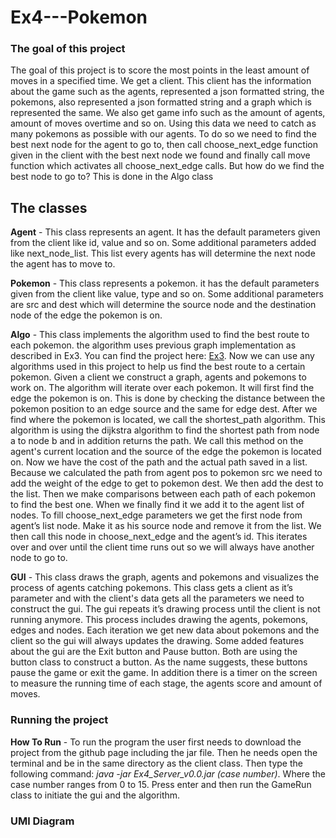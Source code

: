 # Ex4---Pokemon
### The goal of this project
The goal of this project is to score the most points in the least amount of moves in a specified time.
We get a client. This client has the information about the game such as the agents, represented a json formatted string, the pokemons, also represented a json formatted string and a graph which is represented the same. We also get game info such as the amount of agents, amount of moves overtime and so on.
Using this data we need to catch as many pokemons as possible with our agents. To do so we need to find the best next node for the agent to go to, then call choose_next_edge function given in the client with the best next node we found and finally call move function which activates all  choose_next_edge calls.
But how do we find the best node to go to? This is done in the Algo class

## The classes

**Agent** - This class represents an agent. It has the default parameters given from the client like id, value and so on. Some additional parameters added  like next_node_list. This list every agents has will determine the next node the agent has to move to.

**Pokemon** - This class represents a pokemon. it has the default parameters given from the client like value, type and so on. Some additional parameters are src and dest which will determine the source node and the destination node of the edge the pokemon is on.

**Algo** - This class implements the algorithm used to find the best route to each pokemon. the algorithm uses previous graph implementation as described in Ex3. You can find the project here: [Ex3](https://github.com/EranK123/Ex3).
Now we can use any algorithms used in this project to help us find the best route to a certain pokemon. 
Given a client we construct  a graph, agents and pokemons to work on.
 The algorithm will iterate over each pokemon. It will first find the edge the pokemon is on. This is done by checking the distance between the pokemon position to an edge source and the same for edge dest.  After we find where the pokemon is located, we call the shortest_path algorithm. This algorithm is using the dijkstra algorithm to find the shortest path from node a to node b and in addition returns the path. We call this method on the agent's current location and the source of the edge the pokemon is located on. Now we have the cost of the path and the actual path saved in a list. Because we calculated the path from agent pos to pokemon src we need to add the weight of the edge to get to pokemon dest. We then add the dest to the list.
Then we make comparisons between each path of each pokemon to find the best one. When we finally find it we add it to the agent list of nodes.
To fill choose_next_edge parameters we get the first node from agent’s list node. Make it as his source node and remove it from the list. We then call this node in choose_next_edge and the agent’s id. This iterates over and over until the client time runs out so we will always have another node to go to.

**GUI** - This class draws the graph, agents and pokemons and visualizes  the process of agents catching pokemons. This class gets a client as it’s parameter and with the client's data gets all the parameters we need to construct the gui. The gui repeats it’s drawing process until the client is not running anymore. This process includes drawing the agents, pokemons, edges and nodes. Each iteration we get new data about pokemons and the client so the gui will always updates the drawing.
Some added features about the gui are the Exit button and Pause button. Both are using the button class to construct a button. As the name suggests, these buttons pause the game or exit the game. In addition there is a timer on the screen to measure the running time of each stage, the agents score and amount of moves.

### Running the project

**How To Run** - To run the program the user first needs to download the project from the github page including the jar file. Then he needs open the terminal and  be in the same directory as the client class. Then type the following command: *java -jar Ex4_Server_v0.0.jar (case number)*. Where the case number ranges from 0 to 15. Press enter and then run the GameRun class to initiate the gui and the algorithm.

### UMl Diagram
